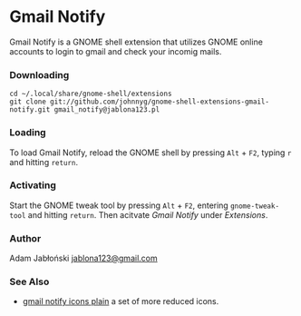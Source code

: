 #   Gmail Notify

Gmail Notify is a  GNOME shell extension that utilizes GNOME online accounts to
login to gmail and check your incomig mails.

### Downloading

    cd ~/.local/share/gnome-shell/extensions
    git clone git://github.com/johnnyg/gnome-shell-extensions-gmail-notify.git gmail_notify@jablona123.pl

### Loading

To load Gmail Notify, reload the GNOME shell by pressing `Alt` + `F2`, typing
`r` and hitting `return`.

### Activating

Start the GNOME tweak tool by pressing `Alt` + `F2`, entering `gnome-tweak-tool`
and hitting `return`. Then acitvate *Gmail Notify* under *Extensions*.

### Author

Adam Jabłoński <jablona123@gmail.com>

### See Also

-   [gmail notify icons plain](https://github.com/bigben87/gmail_notify_icons_plain)
    a set of more reduced icons.

